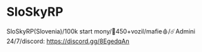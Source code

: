 # SloSkyRP
SloSkyRP(Slovenia)/100k start mony/🚗450+vozil/mafie🩸/☄️Admini 24/7/discord: https://discord.gg/8EgedqAn
